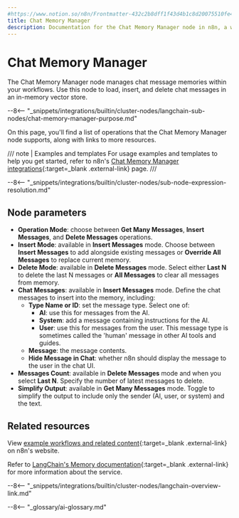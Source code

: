 ```yaml
---
#https://www.notion.so/n8n/Frontmatter-432c2b8dff1f43d4b1c8d20075510fe4
title: Chat Memory Manager
description: Documentation for the Chat Memory Manager node in n8n, a workflow automation platform. Includes details of operations and configuration, and links to examples and credentials information.
---
```


# Chat Memory Manager

The Chat Memory Manager node manages chat message memories within your workflows. Use this node to load, insert, and delete chat messages in an in-memory vector store.

--8<-- "_snippets/integrations/builtin/cluster-nodes/langchain-sub-nodes/chat-memory-manager-purpose.md"

On this page, you'll find a list of operations that the Chat Memory Manager node supports, along with links to more resources.

/// note | Examples and templates
For usage examples and templates to help you get started, refer to n8n's [Chat Memory Manager integrations](https://n8n.io/integrations/chat-memory-manager/){:target=_blank .external-link} page.
///	

--8<-- "_snippets/integrations/builtin/cluster-nodes/sub-node-expression-resolution.md"

## Node parameters

* **Operation Mode**: choose between **Get Many Messages**, **Insert Messages**, and **Delete Messages** operations.
* **Insert Mode**: available in **Insert Messages** mode. Choose between **Insert Messages** to add alongside existing messages or **Override All Messages** to replace current memory.
* **Delete Mode**: available in **Delete Messages** mode. Select either **Last N** to delete the last N messages or **All Messages** to clear all messages from memory.
* **Chat Messages**: available in **Insert Messages** mode. Define the chat messages to insert into the memory, including:
	* **Type Name or ID**: set the message type. Select one of:
		* **AI**: use this for messages from the AI.
		* **System**: add a message containing instructions for the AI.
		* **User**: use this for messages from the user. This message type is sometimes called the 'human' message in other AI tools and guides.
	* **Message**: the message contents.
	* **Hide Message in Chat**: whether n8n should display the message to the user in the chat UI.
* **Messages Count**: available in **Delete Messages** mode and when you select **Last N**. Specify the number of latest messages to delete.
* **Simplify Output**: available in **Get Many Messages** mode. Toggle to simplify the output to include only the sender (AI, user, or system) and the text.

## Related resources

View [example workflows and related content](https://n8n.io/integrations/chat-messages-manager/){:target=_blank .external-link} on n8n's website.

Refer to [LangChain's Memory documentation](https://js.langchain.com/docs/modules/memory/){:target=_blank .external-link} for more information about the service.

--8<-- "_snippets/integrations/builtin/cluster-nodes/langchain-overview-link.md"

--8<-- "_glossary/ai-glossary.md"
